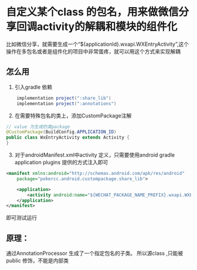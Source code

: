 # 自定义某个class 的包名，用来做微信分享回调activity的解耦和模块的组件化
比如微信分享，就需要生成一个“${applicationId}.wxapi.WXEntryActivity”,这个操作在多包名或者是组件化的项目中非常蛋疼，就可以用这个方式来实现解耦
## 怎么用
1. 引入gradle 依赖
```gradle
    implementation project(":share_lib")
    implementation project(":annotations")
```
2. 在需要特殊包名的类上，添加CustomPackage注解
```java
// value 为生成的类package
@CustomPackage(BuildConfig.APPLICATION_ID)
public class WxEntryActivity extends Activity {
}
```
3. 对于androidManifest.xml中activity 定义，只需要使用android gradle application plugins 提供的方式注入即可
```XML
<manifest xmlns:android="http://schemas.android.com/apk/res/android"
    package="pokercc.android.custompackage.share_lib">

    <application>
        <activity android:name="${WECHAT_PACKAGE_NAME_PREFIX}.wxapi.WXEntryActivity" />
    </application>
</manifest>

```

即可测试运行

## 原理：
通过AnnotationProcessor 生成了一个指定包名的子类。
所以源class ,只能被public 修饰，不能是内部类